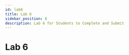 ```yaml
---
id: lab6
title: Lab 6
sidebar_position: 6
description: Lab 6 for Students to Complete and Submit
---
```


# Lab 6
